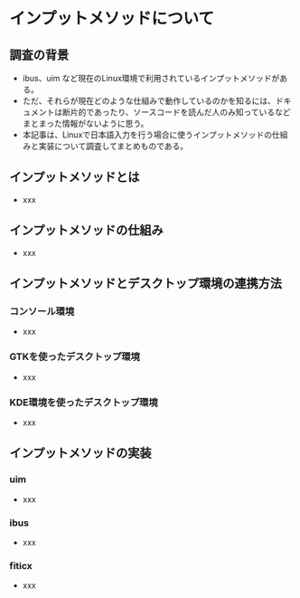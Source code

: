 # インプットメソッドについて

## 調査の背景

- ibus、uim など現在のLinux環境で利用されているインプットメソッドがある。
- ただ、それらが現在どのような仕組みで動作しているのかを知るには、ドキュメントは断片的であったり、ソースコードを読んだ人のみ知っているなどまとまった情報がないように思う。
- 本記事は、Linuxで日本語入力を行う場合に使うインプットメソッドの仕組みと実装について調査してまとめものである。

## インプットメソッドとは
   
- xxx

## インプットメソッドの仕組み

- xxx

## インプットメソッドとデスクトップ環境の連携方法

### コンソール環境

- xxx

### GTKを使ったデスクトップ環境

- xxx

### KDE環境を使ったデスクトップ環境

- xxx

## インプットメソッドの実装

### uim

- xxx

### ibus

- xxx

### fiticx

- xxx
